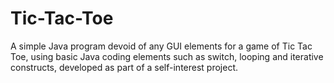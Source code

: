 # Tic-Tac-Toe
A simple Java program devoid of any GUI elements for a game of Tic Tac Toe, using basic Java coding elements such as switch, looping and iterative constructs, developed as part of a self-interest project.
